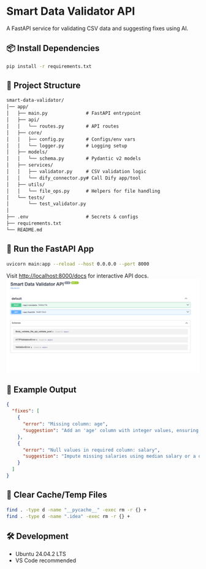 # Smart Data Validator API

A FastAPI service for validating CSV data and suggesting fixes using AI.

## 📦 Install Dependencies
```bash
pip install -r requirements.txt
```

## 📂 Project Structure
```markdown
smart-data-validator/
│── app/
│   ├── main.py              # FastAPI entrypoint
│   ├── api/
│   │   └── routes.py        # API routes
│   ├── core/
│   │   ├── config.py        # Configs/env vars
│   │   └── logger.py        # Logging setup
│   ├── models/
│   │   └── schema.py        # Pydantic v2 models
│   ├── services/
│   │   ├── validator.py     # CSV validation logic
│   │   └── dify_connector.py# Call Dify app/tool
│   ├── utils/
│   │   └── file_ops.py      # Helpers for file handling
│   └── tests/
│       └── test_validator.py
│
├── .env                     # Secrets & configs
├── requirements.txt
└── README.md
```

## 🚀 Run the FastAPI App
```bash
uvicorn main:app --reload --host 0.0.0.0 --port 8000
```
Visit [http://localhost:8000/docs](http://localhost:8000/docs) for interactive API docs.
![alt text](image-1.png)
## 📝 Example Output
```json
{
  "fixes": [
    {
      "error": "Missing column: age",
      "suggestion": "Add an 'age' column with integer values, ensuring no nulls."
    },
    {
      "error": "Null values in required column: salary",
      "suggestion": "Impute missing salaries using median salary or a default value."
    }
  ]
}
```

## 🧹 Clear Cache/Temp Files
```bash
find . -type d -name "__pycache__" -exec rm -r {} +
find . -type d -name ".idea" -exec rm -r {} +
```

## 🛠️ Development
- Ubuntu 24.04.2 LTS
- VS Code recommended

